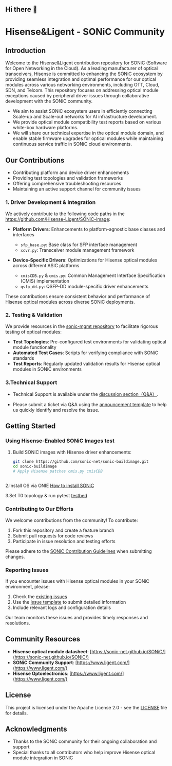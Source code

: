 ## Hi there 👋

# Hisense&Ligent - SONiC Community 

## Introduction

Welcome to the Hisense&Ligent contribution repository for SONiC (Software for Open Networking in the Cloud). As a leading manufacturer of optical transceivers,
Hisense is committed to enhancing the SONiC ecosystem by providing seamless integration and optimal performance for our optical modules across various networking environments, including OTT, Cloud, SDN, and Telcom.
This repository focuses on addressing optical module exceptions caused by peripheral driver issues through collaborative development with the SONiC community. 
- We aim to assist SONiC ecosystem users in efficiently connecting Scale-up and Scale-out networks for AI infrastructure development. 
- We provide optical module compatibility test reports based on various white-box hardware platforms.
- We will share our technical expertise in the optical module domain, and enable stable firmware upgrades for optical modules while maintaining continuous service traffic in SONiC cloud environments.

## Our Contributions

- Contributing platform and device driver enhancements
- Providing test topologies and validation frameworks
- Offering comprehensive troubleshooting resources
- Maintaining an active support channel for community issues

### 1. Driver Development & Integration

We actively contribute to the following code paths in the https://github.com/Hisense-Ligent/SONiC-image:

- **Platform Drivers**: Enhancements to platform-agnostic base classes and interfaces
  - `sfp_base.py`: Base class for SFP interface management
  - `xcvr.py`: Transceiver module management framework

- **Device-Specific Drivers**: Optimizations for Hisense optical modules across different ASIC platforms
  - `cmisCDB.py` & `cmis.py`: Common Management Interface Specification (CMIS) implementation
  - `qsfp_dd.py`: QSFP-DD module-specific driver enhancements

These contributions ensure consistent behavior and performance of Hisense optical modules across diverse SONiC deployments.

### 2. Testing & Validation

We provide resources in the [sonic-mgmt repository](https://github.com/sonic-net/sonic-mgmt) to facilitate rigorous testing of optical modules:

- **Test Topologies**: Pre-configured test environments for validating optical module functionality
- **Automated Test Cases**: Scripts for verifying compliance with SONiC standards
- **Test Reports**: Regularly updated validation results for Hisense optical modules in SONiC environments

### 3.Technical Support

- Technical Support is available under the [discussion section（Q&A）](https://github.com/orgs/Hisense-Ligent/discussions).

- Please submit a ticket via Q&A using the [announcement template](https://github.com/orgs/Hisense-Ligent/discussions/1) to help us quickly identify and resolve the issue.
## Getting Started

### Using Hisense-Enabled SONiC Images test

1. Build SONiC images with Hisense driver enhancements:
   ```bash
   git clone https://github.com/sonic-net/sonic-buildimage.git
   cd sonic-buildimage
   # Apply Hisense patches cmis.py cmisCDB
  
   ```
2.Install OS via ONIE [How to install SONiC ](https://github.com/hisense-optoelectronics/sonic/issues)
  

3.Set T0 topology & run pytest  [testbed](https://github.com/hisense-optoelectronics/sonic/issues)

### Contributing to Our Efforts

We welcome contributions from the community! To contribute:

1. Fork this repository and create a feature branch
2. Submit pull requests for code reviews
3. Participate in issue resolution and testing efforts

Please adhere to the [SONiC Contribution Guidelines](https://github.com/sonic-net/SONiC/blob/master/CONTRIBUTING.md) when submitting changes.

### Reporting Issues

If you encounter issues with Hisense optical modules in your SONiC environment, please:

1. Check the [existing issues](https://github.com/hisense-optoelectronics/sonic/issues)
2. Use the [issue template](https://github.com/hisense-optoelectronics/sonic/issues/new) to submit detailed information
3. Include relevant logs and configuration details

Our team monitors these issues and provides timely responses and resolutions.

## Community Resources

- **Hisense optical module datasheet**: [https://sonic-net.github.io/SONiC/](https://sonic-net.github.io/SONiC/)
- **SONiC Community Support**: [https://www.ligent.com/](https://www.ligent.com/)
- **Hisense Optoelectronics**: [https://www.ligent.com/](https://www.ligent.com/)

## License

This project is licensed under the Apache License 2.0 - see the [LICENSE](https://github.com/sonic-net/SONiC/blob/master/LICENSE) file for details.

## Acknowledgments

- Thanks to the SONiC community for their ongoing collaboration and support
- Special thanks to all contributors who help improve Hisense optical module integration in SONiC
